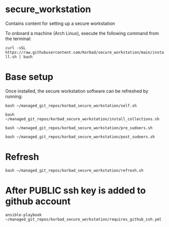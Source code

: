 # secure_workstation
Contains content for setting up a secure workstation

To onboard a machine (Arch Linux), execute the following command from the terminal:

```curl -sSL https://raw.githubusercontent.com/Korbad/secure_workstation/main/install.sh | bash```

# Base setup

Once installed, the secure workstation software can be refreshed by running:

```bash ~/managed_git_repos/korbad_secure_workstation/self.sh```

```bash ~/managed_git_repos/korbad_secure_workstation/install_collections.sh```

```bash ~/managed_git_repos/korbad_secure_workstation/pre_sudoers.sh```

```bash ~/managed_git_repos/korbad_secure_workstation/post_sudoers.sh```

# Refresh

```bash ~/managed_git_repos/korbad_secure_workstation/refresh.sh```

# After PUBLIC ssh key is added to github account

```ansible-playbook ~/managed_git_repos/korbad_secure_workstation/requires_github_ssh.yml```

